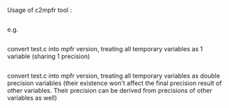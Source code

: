 Usage of c2mpfr tool :
```./c2mpfr.py [source file] [ignore_tempvar_flag]
```
e.g.
```./c2mpfr.py test.c
```
convert test.c into mpfr version, treating all temporary variables as 1 variable (sharing 1 precision)
```./c2mpfr.py test.c ignore
```
convert test.c into mpfr version, treating all temporary variables as double precision variables (their existence won't affect the final precision result of other variables. Their precision can be derived from precisions of other variables as well)
